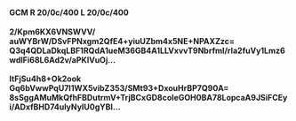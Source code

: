 #### GCM R 20/0c/400 L 20/0c/400
**2/Kpm6KX6VNSWVV/**<br/>**auWYBrW/DSvFPNxgm2QfE4+yiuUZbm4x5NE+NPAXZzc=**<br/>**Q3q4QDLaDkqLBF1RQdA1ueM36GB4A1LLVxvvT9NbrfmI/rIa2fuVy1Lmz6wdlFi68L6Ad2v/aPKlVuOj...**<br/><br/>
**ltFjSu4h8+Ok2ook**<br/>**Gq6bVwwPqU7I1WX5vibZ353/SMt93+DxouHrBP7Q90A=**<br/>**8sSggAMuMkQfhFBDutrmV+TrjBCxGD8coIeGOH0BA78LopcaA9JSiFCEyi/ADxfBHD74ulyNyIU0gYBI...**